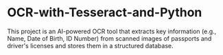 # OCR-with-Tesseract-and-Python
This project is an AI-powered OCR tool that extracts key information (e.g., Name, Date of Birth, ID Number) from scanned images of passports and driver's licenses and stores them in a structured database.
